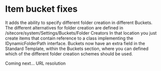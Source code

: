 Item bucket fixes
=================

It adds the ability to specify different folder creation in different Buckets. The different alternatives for folder creation are defined in /sitecore/system/Settings/Buckets/Folder Creators
In that location you just create items that contain reference to a class implementing the IDynamicFolderPath interface.
Buckets now have an extra field in the Standard Template, within the Buckets section, where you can defined which of the different folder creation schemes should be used.

Coming next...
URL resolution